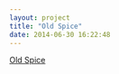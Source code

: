 ```yaml
---
layout: project
title: "Old Spice"
date: 2014-06-30 16:22:48
---
```


<a href="http://vimeo.com/34532174" target="_blank">Old Spice</a>